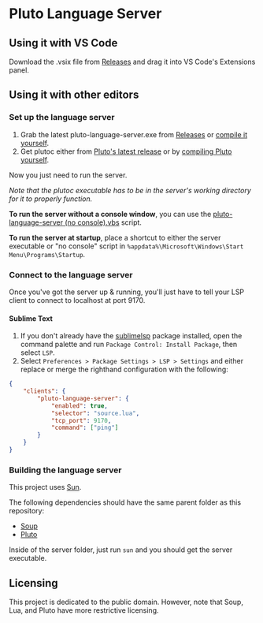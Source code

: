 # Pluto Language Server

## Using it with VS Code

Download the .vsix file from [Releases](https://github.com/PlutoLang/pluto-language-server/releases) and drag it into VS Code's Extensions panel.

## Using it with other editors

### Set up the language server

1. Grab the latest pluto-language-server.exe from [Releases](https://github.com/PlutoLang/pluto-language-server/releases) or [compile it yourself](#building-the-language-server).
2. Get plutoc either from [Pluto's latest release](https://github.com/PlutoLang/Pluto/releases) or by [compiling Pluto yourself](https://plutolang.github.io/docs/Getting%20Started/#compile-pluto-yourself).

Now you just need to run the server.

*Note that the plutoc executable has to be in the server's working directory for it to properly function.*

**To run the server without a console window**, you can use the [pluto-language-server (no console).vbs](https://raw.githubusercontent.com/PlutoLang/pluto-language-server/senpai/server/pluto-language-server%20(no%20console).vbs) script.

**To run the server at startup**, place a shortcut to either the server executable or "no console" script in `%appdata%\Microsoft\Windows\Start Menu\Programs\Startup`.

### Connect to the language server

Once you've got the server up & running, you'll just have to tell your LSP client to connect to localhost at port 9170.

#### Sublime Text

1. If you don't already have the [sublimelsp](https://github.com/sublimelsp/LSP) package installed, open the command palette and run `Package Control: Install Package`, then select `LSP`.
2. Select `Preferences > Package Settings > LSP > Settings` and either replace or merge the righthand configuration with the following:

```JSON
{
    "clients": {
        "pluto-language-server": {
            "enabled": true,
            "selector": "source.lua",
            "tcp_port": 9170,
            "command": ["ping"]
        }
    }
}
```

### Building the language server

This project uses [Sun](https://github.com/calamity-inc/Sun).

The following dependencies should have the same parent folder as this repository:

- [Soup](https://github.com/calamity-inc/Soup)
- [Pluto](https://github.com/PlutoLang/Pluto)

Inside of the server folder, just run `sun` and you should get the server executable.

## Licensing

This project is dedicated to the public domain. However, note that Soup, Lua, and Pluto have more restrictive licensing.
